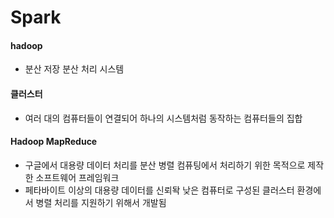 # Spark

#### hadoop

* 분산 저장 분산 처리 시스템

#### 클러스터

* 여러 대의 컴퓨터들이 연결되어 하나의 시스템처럼 동작하는 컴퓨터들의 집합

#### Hadoop MapReduce

* 구글에서 대용량 데이터 처리를 분산 병렬 컴퓨팅에서 처리하기 위한 목적으로 제작한 소프트웨어 프레임워크
* 페타바이트 이상의 대용량 데이터를 신뢰돡 낮은 컴퓨터로 구성된 클러스터 환경에서 병렬 처리를 지원하기 위해서 개발됨